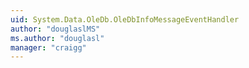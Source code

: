 ```yaml
---
uid: System.Data.OleDb.OleDbInfoMessageEventHandler
author: "douglaslMS"
ms.author: "douglasl"
manager: "craigg"
---
```

